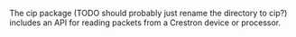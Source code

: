The cip package (TODO should probably just rename the directory to cip?) includes an API for reading packets from a Crestron device or processor.

